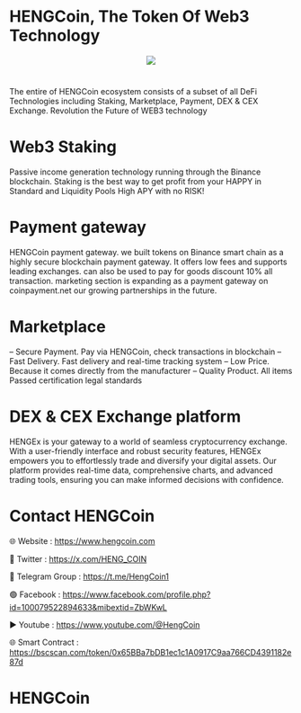 # HENGCoin, The Token Of Web3 Technology

<div align="center"><img src="https://hengcoin.com/main/wp-content/uploads/2024/03/431904324_380707951484484_6171902854111720794_n-removebg-preview.fw_.png" /><br />
</div>
<div align="center">
  <h1>
</div>

The entire of HENGCoin ecosystem consists of a subset of all DeFi Technologies including Staking, Marketplace, Payment, DEX & CEX Exchange. Revolution the Future of WEB3 technology
# Web3 Staking

Passive income generation technology running through the Binance blockchain. Staking is the best way to get profit from your HAPPY in Standard and Liquidity Pools High APY with no RISK!

# Payment gateway
HENGCoin payment gateway. we built tokens on Binance smart chain as a highly secure blockchain payment gateway. It offers low fees and supports leading exchanges. can also be used to pay for goods discount 10% all transaction. marketing section is expanding as a payment gateway on coinpayment.net our growing partnerships in the future.

# Marketplace
 – Secure Payment. Pay via HENGCoin, check transactions in blockchain
 – Fast Delivery. Fast delivery and real-time tracking system
 – Low Price. Because it comes directly from the manufacturer
 – Quality Product.  All items Passed certification legal standards

# DEX & CEX Exchange platform
HENGEx is your gateway to a world of seamless cryptocurrency exchange. With a user-friendly interface and robust security features, HENGEx empowers you to effortlessly trade and diversify your digital assets. Our platform provides real-time data, comprehensive charts, and advanced trading tools, ensuring you can make informed decisions with confidence.

# Contact HENGCoin

🌐 Website : https://www.hengcoin.com

💎 Twitter : https://x.com/HENG_COIN

🚀 Telegram Group : https://t.me/HengCoin1

🟢 Facebook : https://www.facebook.com/profile.php?id=100079522894633&mibextid=ZbWKwL

▶️ Youtube : https://www.youtube.com/@HengCoin

🌐 Smart Contract : https://bscscan.com/token/0x65BBa7bDB1ec1c1A0917C9aa766CD4391182e87d

# HENGCoin
